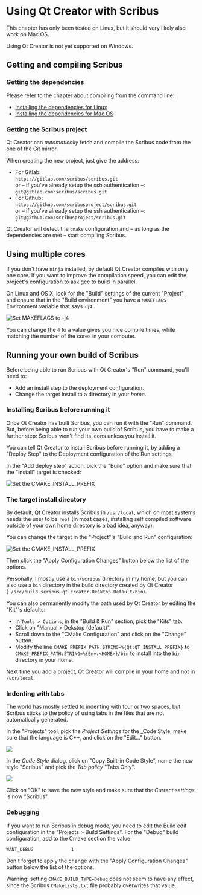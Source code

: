 # Using Qt Creator with Scribus

This chapter has only been tested on Linux, but it should very likely also work on Mac OS.

Using Qt Creator is not yet supported on Windows.

## Getting and compiling Scribus

### Getting the dependencies

Please refer to the chapter about compiling from the command line:

- [Installing the dependencies for Linux]()
- [Installing the dependencies for Mac OS]()

### Getting the Scribus project

Qt Creator can _automatically_ fetch and compile the Scribus code from the one of the Git mirror.

When creating the new project, just give the address:
- For Gitlab:  
  `https://gitlab.com/scribus/scribus.git`  
  or – if you've already setup the ssh authentication –:  
  `git@gitlab.com:scribus/scribus.git`
- For Github:  
  `https://github.com/scribusproject/scribus.git`  
  or – if you've already setup the ssh authentication –:  
  `git@github.com:scribusproject/scribus.git`

Qt Creator will detect the `cmake` configuration and – as long as the dependencies are met – start compiling Scribus.

## Using multiple cores

If you don't have `ninja` installed, by default Qt Creator compiles with only one core. If you want to improve the compilation speed, you can edit the project's configuration to ask gcc to build in parallel.

On Linux and OS X, look for the "Build" settings of the current "Project" , and ensure that in the "Build environment" you have a `MAKEFLAGS` Environment variable that says `-j4`.

![Set MAKEFLAGS to -j4](images/qt-creator-make-j4.png)


You can change the `4` to a value gives you nice compile times, while matching the number of the cores in your computer.

## Running your own build of Scribus

Before being able to run Scribus with Qt Creator's "Run" command, you'll need to:

- Add an install step to the deployment configuration.
- Change the target install to a directory in your _home_.

### Installing Scribus before running it

Once Qt Creator has built Scribus, you can run it with the "Run" command. But, before being able to run your own build of Scribus, you have to make a further step: Scribus won't find its icons unless you install it.

You can tell Qt Creator to install Scribus before running it, by adding a "Deploy Step" to the Deployment configuration of the Run settings.

In the "Add deploy step" action, pick the "Build" option and make sure that the "install" target is checked:

![Set the `CMAKE_INSTALL_PREFIX` ](images/qt-creator-cmake-install-step.png)

### The target install directory

By default, Qt Creator installs Scribus in `/usr/local`, which on most systems needs the user to be `root` (In most cases, installing self compiled software outside of your own home directory is a bad idea, anyway).

You can change the target in the "Project"'s "Build and Run" configuration:

![Set the `CMAKE_INSTALL_PREFIX` ](images/qt-creator-cmake-install-prefix.png)

Then click the "Apply Configuration Changes" button below the list of the options.

Personally, I mostly use a `bin/scribus` directory in my home, but you can also use a `bin` directory in the build directory created by Qt Creator (`~/src/build-scribus-qt-creator-Desktop-Default/bin`).

You can also permanently modify the path used by Qt Creator by editing the "Kit"'s defaults:

- In `Tools > Options`, in the "Build & Run" section, pick the "Kits" tab.
- Click on "Manual > Dekstop (default)".
- Scroll down to the "CMake Configuration" and click on the "Change" button.
- Modify the line `CMAKE_PREFIX_PATH:STRING=%{Qt:QT_INSTALL_PREFIX}` to `CMAKE_PREFIX_PATH:STRING=%{Env:<HOME>}/bin` to install into the `bin` directory in your home.

Next time you add a project, Qt Creator will compile in your home and not in `/usr/local`.

### Indenting with tabs

The world has mostly settled to indenting with four or two spaces, but Scribus sticks to the policy of using tabs in the files that are not automatically generated.

In the "Projects" tool, pick the _Project Settings_ for the _Code Style, make sure that the language is C++, and click on the "Edit..." button.

![](images/editor-code-style.png)

In the _Code Style_ dialog, click on "Copy Built-in Code Style", name the new style "Scribus" and pick the _Tab policy_ "Tabs Only".

![](images/editor-code-style-scribus.png)

Click on "OK" to save the new style and make sure that the _Current settings_ is now "Scribus".

### Debugging

If you want to run Scribus in debug mode, you need to edit the Build edit configuration in the "Projects > Build Settings". For the "Debug" build configuration, add to the Cmake section the value:

```
WANT_DEBUG              1
```

Don't forget to apply the change with the "Apply Configuration Changes" button below the list of the options.

Warning: setting `CMAKE_BUILD_TYPE=Debug` does not seem to have any effect, since the Scribus `CMakeLists.txt` file probably overwrites that value.
